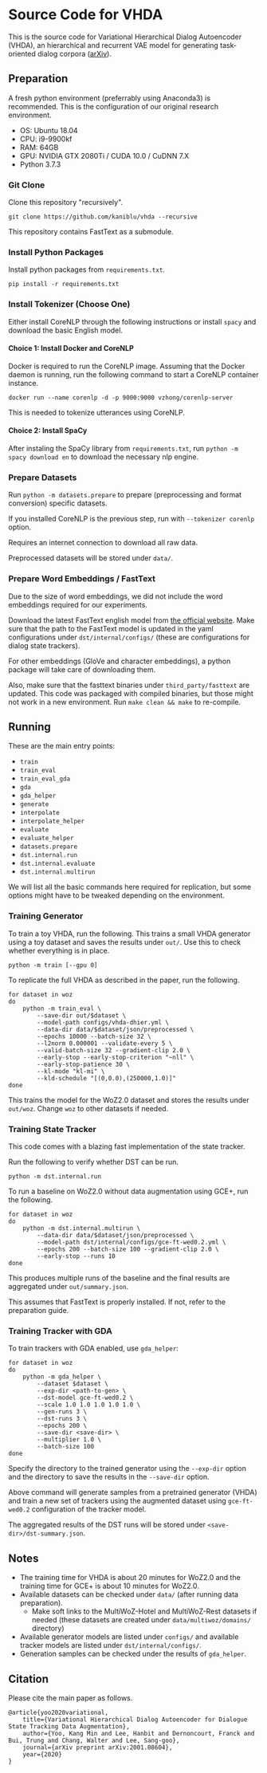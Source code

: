 # Source Code for VHDA #

This is the source code for Variational Hierarchical Dialog Autoencoder (VHDA), 
an hierarchical and recurrent VAE model for generating task-oriented dialog corpora ([arXiv](https://arxiv.org/abs/2001.08604)).


## Preparation ##

A fresh python environment (preferrably using Anaconda3) is recommended. This is the configuration of our original research environment.

  * OS: Ubuntu 18.04
  * CPU: i9-9900kf
  * RAM: 64GB
  * GPU: NVIDIA GTX 2080Ti / CUDA 10.0 / CuDNN 7.X
  * Python 3.7.3


### Git Clone ###

Clone this repository "recursively".

    git clone https://github.com/kaniblu/vhda --recursive

This repository contains FastText as a submodule.


### Install Python Packages ###

Install python packages from `requirements.txt`.

    pip install -r requirements.txt

### Install Tokenizer (Choose One) ###

Either install CoreNLP through the following instructions or install
`spacy` and download the basic English model.

#### Choice 1: Install Docker and CoreNLP ####

Docker is required to run the CoreNLP image. Assuming that the Docker daemon is running, run the following command to start a CoreNLP container instance.

    docker run --name corenlp -d -p 9000:9000 vzhong/corenlp-server

This is needed to tokenize utterances using CoreNLP.

#### Choice 2: Install SpaCy ####

After instaling the SpaCy library from `requirements.txt`, run 
`python -m spacy download en` to download the necessary nlp engine.

### Prepare Datasets ###

Run `python -m datasets.prepare` to prepare (preprocessing and format conversion) specific datasets.

If you installed CoreNLP is the previous step, run with `--tokenizer corenlp` option.

Requires an internet connection to download all raw data.

Preprocessed datasets will be stored under `data/`.

### Prepare Word Embeddings / FastText ###

Due to the size of word embeddings, we did not include the word embeddings required for our experiments.

Download the latest FastText english model from [the official website](https://dl.fbaipublicfiles.com/fasttext/vectors-crawl/cc.en.300.bin.gz).
Make sure that the path to the FastText model is updated in the yaml configurations under `dst/internal/configs/` (these are configurations for dialog state trackers).

For other embeddings (GloVe and character embeddings), a python package will take care of downloading them.

Also, make sure that the fasttext binaries under `third_party/fasttext` are updated.
This code was packaged with compiled binaries, but those might not work in a new environment.
Run `make clean && make` to re-compile.

## Running ##

These are the main entry points:

* `train`
* `train_eval`
* `train_eval_gda`
* `gda`
* `gda_helper`
* `generate`
* `interpolate`
* `interpolate_helper`
* `evaluate`
* `evaluate_helper`
* `datasets.prepare`
* `dst.internal.run`
* `dst.internal.evaluate`
* `dst.internal.multirun`

We will list all the basic commands here required for replication, but some options might have to be tweaked depending on the environment.

### Training Generator ###

To train a toy VHDA, run the following. This trains a small VHDA generator using a toy dataset and saves the results under `out/`. Use this to check whether everything is in place.

    python -m train [--gpu 0]

To replicate the full VHDA as described in the paper, run the following.

    for dataset in woz
    do 
        python -m train_eval \
            --save-dir out/$dataset \
            --model-path configs/vhda-dhier.yml \
            --data-dir data/$dataset/json/preprocessed \
            --epochs 10000 --batch-size 32 \
            --l2norm 0.000001 --validate-every 5 \
            --valid-batch-size 32 --gradient-clip 2.0 \
            --early-stop --early-stop-criterion "~nll" \
            --early-stop-patience 30 \
            --kl-mode "kl-mi" \
            --kld-schedule "[(0,0.0),(250000,1.0)]"
    done

This trains the model for the WoZ2.0 dataset and stores the results under `out/woz`.
Change `woz` to other datasets if needed.


### Training State Tracker ###

This code comes with a blazing fast implementation of the state tracker.

Run the following to verify whether DST can be run.

    python -m dst.internal.run

To run a baseline on WoZ2.0 without data augmentation using GCE+, run the following.

    for dataset in woz
    do 
        python -m dst.internal.multirun \
            --data-dir data/$dataset/json/preprocessed \
            --model-path dst/internal/configs/gce-ft-wed0.2.yml \
            --epochs 200 --batch-size 100 --gradient-clip 2.0 \
            --early-stop --runs 10
    done

This produces multiple runs of the baseline and the final results are aggregated under `out/summary.json`.

This assumes that FastText is properly installed. If not, refer to the preparation guide.

### Training Tracker with GDA ###

To train trackers with GDA enabled, use `gda_helper`:

    for dataset in woz
    do 
        python -m gda_helper \
            --dataset $dataset \
            --exp-dir <path-to-gen> \
            --dst-model gce-ft-wed0.2 \
            --scale 1.0 1.0 1.0 1.0 1.0 \
            --gen-runs 3 \
            --dst-runs 3 \
            --epochs 200 \
            --save-dir <save-dir> \
            --multiplier 1.0 \
            --batch-size 100 
    done

Specify the directory to the trained generator using the `--exp-dir` option and the directory to save the results in the `--save-dir` option.

Above command will generate samples from a pretrained generator (VHDA) and train a new set of trackers using the augmented dataset using `gce-ft-wed0.2` configuration of the tracker model.

The aggregated results of the DST runs will be stored under `<save-dir>/dst-summary.json`.

## Notes ##

* The training time for VHDA is about 20 minutes for WoZ2.0 and the training time for GCE+ is about 10 minutes for WoZ2.0.
* Available datasets can be checked under `data/` (after running data preparation).
    * Make soft links to the MultiWoZ-Hotel and MultiWoZ-Rest datasets if needed (these datasets are created under `data/multiwoz/domains/` directory)
* Available generator models are listed under `configs/` and available tracker models are listed under `dst/internal/configs/`.
* Generation samples can be checked under the results of `gda_helper`.

## Citation ##

Please cite the main paper as follows.

    @article{yoo2020variational,
        title={Variational Hierarchical Dialog Autoencoder for Dialogue State Tracking Data Augmentation},
        author={Yoo, Kang Min and Lee, Hanbit and Dernoncourt, Franck and Bui, Trung and Chang, Walter and Lee, Sang-goo},
        journal={arXiv preprint arXiv:2001.08604},
        year={2020}
    }